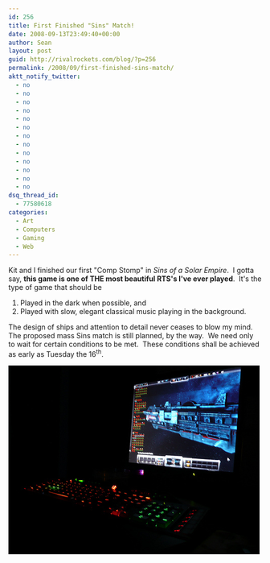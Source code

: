 ```yaml
---
id: 256
title: First Finished "Sins" Match!
date: 2008-09-13T23:49:40+00:00
author: Sean
layout: post
guid: http://rivalrockets.com/blog/?p=256
permalink: /2008/09/first-finished-sins-match/
aktt_notify_twitter:
  - no
  - no
  - no
  - no
  - no
  - no
  - no
  - no
  - no
  - no
  - no
  - no
  - no
dsq_thread_id:
  - 77580618
categories:
  - Art
  - Computers
  - Gaming
  - Web
---
```

Kit and I finished our first "Comp Stomp" in _Sins of a Solar Empire_.  I gotta say, **this game is one of THE most beautiful RTS's I've ever played**.  It's the type of game that should be

  1. Played in the dark when possible, and
  2. Played with slow, elegant classical music playing in the background.

The design of ships and attention to detail never ceases to blow my mind.  The proposed mass Sins match is still planned, by the way.  We need only to wait for certain conditions to be met.  These conditions shall be achieved as early as Tuesday the 16<sup>th</sup>.

![Sean's Webcam](/content/2008/09/2857294894_ff8b384f64.jpg)